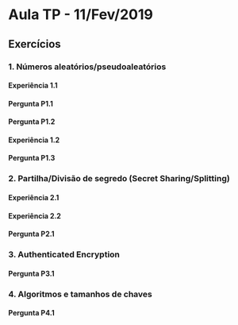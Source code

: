 # Aula TP - 11/Fev/2019
## Exercícios
### 1\. Números aleatórios/pseudoaleatórios
#### Experiência 1.1
#### Pergunta P1.1
#### Pergunta P1.2
#### Experiência 1.2
#### Pergunta P1.3
### 2\. Partilha/Divisão de segredo (Secret Sharing/Splitting)
#### Experiência 2.1
#### Experiência 2.2
#### Pergunta P2.1
### 3\. Authenticated Encryption
#### Pergunta P3.1
### 4\. Algoritmos e tamanhos de chaves
#### Pergunta P4.1
